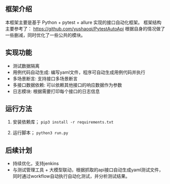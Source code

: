 ## 框架介绍

本框架主要是基于 Python + pytest + allure 实现的接口自动化框架。
框架结构主要参考了： https://github.com/yushaoqi/PytestAutoApi
根据自身的情况做了一些删减，同时优化了一些公共的模块。

## 实现功能

* 测试数据隔离
* 用例代码自动生成: 编写yaml文件，程序可自动生成用例代码并执行
* 多场景断言: 支持接口多场景断言
* 多接口数据依赖: 可以依赖其他接口的响应数据作为参数
* 日志模块: 根据需要打印每个接口的日志信息

## 运行方法

1. 安装依赖库；
```pip3 install -r requirements.txt```

2. 运行脚本；
```python3 run.py```


## 后续计划

* 持续优化，支持jenkins
* 与测试管理工具 + 大模型联动，根据抓取的api接口自动生成yaml测试文件，同时通过workflow自动执行自动化测试，并分析测试结果。